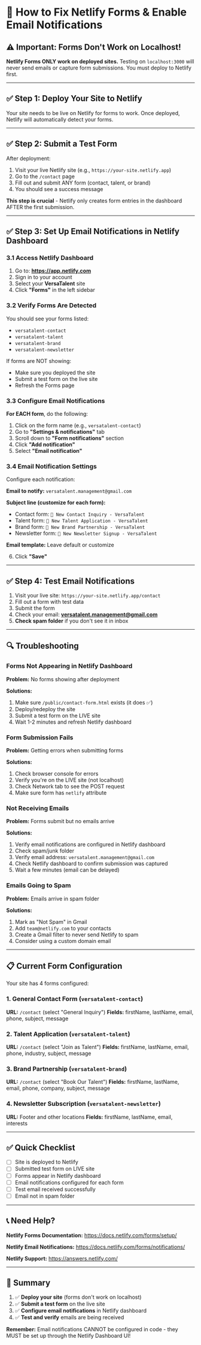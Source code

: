 # 📧 How to Fix Netlify Forms & Enable Email Notifications

## ⚠️ Important: Forms Don't Work on Localhost!

**Netlify Forms ONLY work on deployed sites.** Testing on `localhost:3000` will never send emails or capture form submissions. You must deploy to Netlify first.

---

## ✅ Step 1: Deploy Your Site to Netlify

Your site needs to be live on Netlify for forms to work. Once deployed, Netlify will automatically detect your forms.

---

## ✅ Step 2: Submit a Test Form

After deployment:

1. Visit your live Netlify site (e.g., `https://your-site.netlify.app`)
2. Go to the `/contact` page
3. Fill out and submit ANY form (contact, talent, or brand)
4. You should see a success message

**This step is crucial** - Netlify only creates form entries in the dashboard AFTER the first submission.

---

## ✅ Step 3: Set Up Email Notifications in Netlify Dashboard

### 3.1 Access Netlify Dashboard

1. Go to: **https://app.netlify.com**
2. Sign in to your account
3. Select your **VersaTalent** site
4. Click **"Forms"** in the left sidebar

### 3.2 Verify Forms Are Detected

You should see your forms listed:
- `versatalent-contact`
- `versatalent-talent`
- `versatalent-brand`
- `versatalent-newsletter`

If forms are NOT showing:
- Make sure you deployed the site
- Submit a test form on the live site
- Refresh the Forms page

### 3.3 Configure Email Notifications

**For EACH form**, do the following:

1. Click on the form name (e.g., `versatalent-contact`)
2. Go to **"Settings & notifications"** tab
3. Scroll down to **"Form notifications"** section
4. Click **"Add notification"**
5. Select **"Email notification"**

### 3.4 Email Notification Settings

Configure each notification:

**Email to notify:** `versatalent.management@gmail.com`

**Subject line (customize for each form):**
- Contact form: `🔔 New Contact Inquiry - VersaTalent`
- Talent form: `🌟 New Talent Application - VersaTalent`
- Brand form: `🤝 New Brand Partnership - VersaTalent`
- Newsletter form: `📧 New Newsletter Signup - VersaTalent`

**Email template:** Leave default or customize

6. Click **"Save"**

---

## ✅ Step 4: Test Email Notifications

1. Visit your live site: `https://your-site.netlify.app/contact`
2. Fill out a form with test data
3. Submit the form
4. Check your email: **versatalent.management@gmail.com**
5. **Check spam folder** if you don't see it in inbox

---

## 🔍 Troubleshooting

### Forms Not Appearing in Netlify Dashboard

**Problem:** No forms showing after deployment

**Solutions:**
1. Make sure `/public/contact-form.html` exists (it does ✅)
2. Deploy/redeploy the site
3. Submit a test form on the LIVE site
4. Wait 1-2 minutes and refresh Netlify dashboard

### Form Submission Fails

**Problem:** Getting errors when submitting forms

**Solutions:**
1. Check browser console for errors
2. Verify you're on the LIVE site (not localhost)
3. Check Network tab to see the POST request
4. Make sure form has `netlify` attribute

### Not Receiving Emails

**Problem:** Forms submit but no emails arrive

**Solutions:**
1. Verify email notifications are configured in Netlify dashboard
2. Check spam/junk folder
3. Verify email address: `versatalent.management@gmail.com`
4. Check Netlify dashboard to confirm submission was captured
5. Wait a few minutes (email can be delayed)

### Emails Going to Spam

**Problem:** Emails arrive in spam folder

**Solutions:**
1. Mark as "Not Spam" in Gmail
2. Add `team@netlify.com` to your contacts
3. Create a Gmail filter to never send Netlify to spam
4. Consider using a custom domain email

---

## 📋 Current Form Configuration

Your site has 4 forms configured:

### 1. General Contact Form (`versatalent-contact`)
**URL:** `/contact` (select "General Inquiry")
**Fields:** firstName, lastName, email, phone, subject, message

### 2. Talent Application (`versatalent-talent`)
**URL:** `/contact` (select "Join as Talent")
**Fields:** firstName, lastName, email, phone, industry, subject, message

### 3. Brand Partnership (`versatalent-brand`)
**URL:** `/contact` (select "Book Our Talent")
**Fields:** firstName, lastName, email, phone, company, subject, message

### 4. Newsletter Subscription (`versatalent-newsletter`)
**URL:** Footer and other locations
**Fields:** firstName, lastName, email, interests

---

## ✅ Quick Checklist

- [ ] Site is deployed to Netlify
- [ ] Submitted test form on LIVE site
- [ ] Forms appear in Netlify dashboard
- [ ] Email notifications configured for each form
- [ ] Test email received successfully
- [ ] Email not in spam folder

---

## 📞 Need Help?

**Netlify Forms Documentation:**
https://docs.netlify.com/forms/setup/

**Netlify Email Notifications:**
https://docs.netlify.com/forms/notifications/

**Netlify Support:**
https://answers.netlify.com/

---

## 🎯 Summary

1. ✅ **Deploy your site** (forms don't work on localhost)
2. ✅ **Submit a test form** on the live site
3. ✅ **Configure email notifications** in Netlify dashboard
4. ✅ **Test and verify** emails are being received

**Remember:** Email notifications CANNOT be configured in code - they MUST be set up through the Netlify Dashboard UI!
